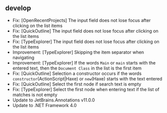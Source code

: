 ﻿## develop
 - Fix: [OpenRecentProjects] The input field does not lose focus after clicking on the list items
 - Fix: [QuickOutline] The input field does not lose focus after clicking on the list items
 - Fix: [TypeExplorer] The input field does not lose focus after clicking on the list items
 - Improvement: [TypeExplorer] Skipping the item separator when navigating
 - Improvement: [TypeExplorer] If the words `Main` or `main` starts with the entered text, then the `Document Class` in the list is the first item
 - Fix: [QuickOutline] Selection a constructor occurs if the words `constructor`(ActionScript|Haxe) or `new`(Haxe) starts with the text entered
 - Fix: [QuickOutline] Select the first node if search text is empty
 - Fix: [TypeExplorer] Select the first node when entering text if the list of matches is not empty
 - Update to JetBrains.Annotations v11.0.0
 - Update to .NET Framework 4.0
